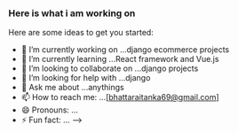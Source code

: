 ### Here is what i am working on


Here are some ideas to get you started:

- 🔭 I’m currently working on ...django ecommerce projects
- 🌱 I’m currently learning ...React framework and Vue.js
- 👯 I’m looking to collaborate on ...django projects
- 🤔 I’m looking for help with ...django 
- 💬 Ask me about ...anythings
- 📫 How to reach me: ...[bhattaraitanka69@gmail.com]
- 😄 Pronouns: ...
- ⚡ Fun fact: ...
-->
